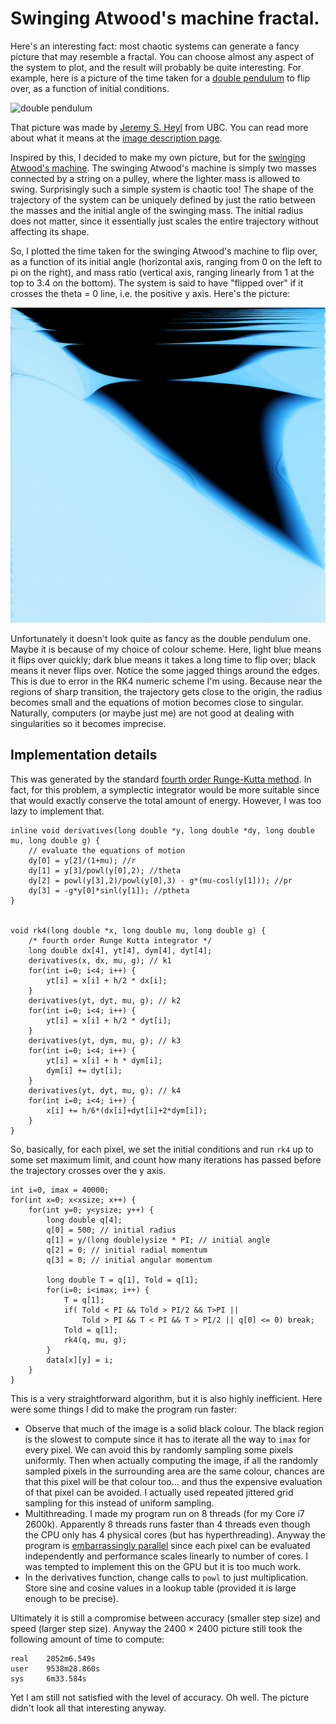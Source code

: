 Swinging Atwood's machine fractal.
=========

Here's an interesting fact: most chaotic systems can generate a fancy picture that may resemble a fractal. You can choose almost any aspect of the system to plot, and the result will probably be quite interesting. For example, here is a picture of the time taken for a [double pendulum](http://en.wikipedia.org/wiki/double_pendulum) to flip over, as a function of initial conditions.

![double pendulum](http://upload.wikimedia.org/wikipedia/commons/8/87/Double_pendulum_flips_graph.png)

That picture was made by [Jeremy S. Heyl](http://www.phas.ubc.ca/~heyl/) from UBC. You can read more about what it means at the [image description page](http://en.wikipedia.org/wiki/File:Double_pendulum_flips_graph.png).

Inspired by this, I decided to make my own picture, but for the [swinging Atwood's machine](http://en.wikipedia.org/wiki/Swinging_Atwood%27s_Machine). The swinging Atwood's machine is simply two masses connected by a string on a pulley, where the lighter mass is allowed to swing. Surprisingly such a simple system is chaotic too! The shape of the trajectory of the system can be uniquely defined by just the ratio between the masses and the initial angle of the swinging mass. The initial radius does not matter, since it essentially just scales the entire trajectory without affecting its shape.

So, I plotted the time taken for the swinging Atwood's machine to flip over, as a function of its initial angle (horizontal axis, ranging from 0 on the left to pi on the right), and mass ratio (vertical axis, ranging linearly from 1 at the top to 3.4 on the bottom). The system is said to have "flipped over" if it crosses the theta = 0 line, i.e. the positive y axis. Here's the picture:

![swinging Atwood's machine](/blog/blog/FRACTAL_2400x2400s_small.png)

Unfortunately it doesn't look quite as fancy as the double pendulum one. Maybe it is because of my choice of colour scheme. Here, light blue means it flips over quickly; dark blue means it takes a long time to flip over; black means it never flips over. Notice the some jagged things around the edges. This is due to error in the RK4 numeric scheme I'm using. Because near the regions of sharp transition, the trajectory gets close to the origin, the radius becomes small and the equations of motion becomes close to singular. Naturally, computers (or maybe just me) are not good at dealing with singularities so it becomes imprecise.

Implementation details
------

This was generated by the standard [fourth order Runge-Kutta method](http://en.wikipedia.org/wiki/Runge%E2%80%93Kutta_methods#Common_fourth-order_Runge.E2.80.93Kutta_method). In fact, for this problem, a symplectic integrator would be more suitable since that would exactly conserve the total amount of energy. However, I was too lazy to implement that.

    inline void derivatives(long double *y, long double *dy, long double mu, long double g) {
        // evaluate the equations of motion
        dy[0] = y[2]/(1+mu); //r
        dy[1] = y[3]/powl(y[0],2); //theta
        dy[2] = powl(y[3],2)/powl(y[0],3) - g*(mu-cosl(y[1])); //pr
        dy[3] = -g*y[0]*sinl(y[1]); //ptheta
    }

        
    void rk4(long double *x, long double mu, long double g) {
        /* fourth order Runge Kutta integrator */
        long double dx[4], yt[4], dym[4], dyt[4];
        derivatives(x, dx, mu, g); // k1
        for(int i=0; i<4; i++) {
            yt[i] = x[i] + h/2 * dx[i];
        }
        derivatives(yt, dyt, mu, g); // k2
        for(int i=0; i<4; i++) {
            yt[i] = x[i] + h/2 * dyt[i];
        }
        derivatives(yt, dym, mu, g); // k3
        for(int i=0; i<4; i++) {
            yt[i] = x[i] + h * dym[i];
            dym[i] += dyt[i];
        }
        derivatives(yt, dyt, mu, g); // k4
        for(int i=0; i<4; i++) {
            x[i] += h/6*(dx[i]+dyt[i]+2*dym[i]);
        }
    }

So, basically, for each pixel, we set the initial conditions and run `rk4` up to some set maximum limit, and count how many iterations has passed before the trajectory crosses over the y axis.

    int i=0, imax = 40000;
    for(int x=0; x<xsize; x++) {
        for(int y=0; y<ysize; y++) {
            long double q[4];
            q[0] = 500; // initial radius
            q[1] = y/(long double)ysize * PI; // initial angle
            q[2] = 0; // initial radial momentum
            q[3] = 0; // initial angular momentum

            long double T = q[1], Told = q[1];
            for(i=0; i<imax; i++) {
                T = q[1];
                if( Told < PI && Told > PI/2 && T>PI || 
                    Told > PI && T < PI && T > PI/2 || q[0] <= 0) break;
                Told = q[1];
                rk4(q, mu, g);
            }
            data[x][y] = i;
        }
    }

This is a very straightforward algorithm, but it is also highly inefficient. Here were some things I did to make the program run faster:

* Observe that much of the image is a solid black colour. The black region is the slowest to compute since it has to iterate all the way to `imax` for every pixel. We can avoid this by randomly sampling some pixels uniformly. Then when actually computing the image, if all the randomly sampled pixels in the surrounding area are the same colour, chances are that this pixel will be that colour too... and thus the expensive evaluation of that pixel can be avoided. I actually used repeated jittered grid sampling for this instead of uniform sampling.
* Multithreading. I made my program run on 8 threads (for my Core i7 2600k). Apparently 8 threads runs faster than 4 threads even though the CPU only has 4 physical cores (but has hyperthreading). Anyway the program is [embarrassingly parallel](http://en.wikipedia.org/wiki/embarrassingly_parallel) since each pixel can be evaluated independently and performance scales linearly to number of cores. I was tempted to implement this on the GPU but it is too much work.
* In the derivatives function, change calls to `powl` to just multiplication. Store sine and cosine values in a lookup table (provided it is large enough to be precise).

Ultimately it is still a compromise between accuracy (smaller step size) and speed (larger step size). Anyway the 2400 &times; 2400 picture still took the following amount of time to compute:

    real    2052m6.549s
    user    9538m28.860s
    sys     6m33.584s

Yet I am still not satisfied with the level of accuracy. Oh well. The picture didn't look all that interesting anyway. 
